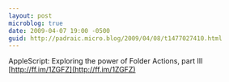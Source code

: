 ```yaml
---
layout: post
microblog: true
date: 2009-04-07 19:00 -0500
guid: http://padraic.micro.blog/2009/04/08/t1477027410.html
---
```

AppleScript: Exploring the power of Folder Actions, part III [http://ff.im/1ZGFZ](http://ff.im/1ZGFZ)
